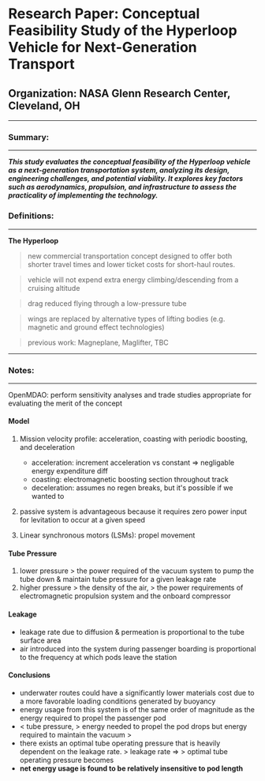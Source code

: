 # Research Paper: Conceptual Feasibility Study of the Hyperloop Vehicle for Next-Generation Transport

## Organization: NASA Glenn Research Center, Cleveland, OH

---

### Summary: 

---

___This study evaluates the conceptual feasibility of the Hyperloop vehicle as a next-generation transportation system, analyzing its design, engineering challenges, and potential viability. It explores key factors such as aerodynamics, propulsion, and infrastructure to assess the practicality of implementing the technology.___

### Definitions:

----

**The Hyperloop**
> new commercial transportation concept designed to offer both shorter travel times and lower ticket costs for short-haul routes.

> vehicle will not expend extra energy climbing/descending from a cruising altitude

> drag reduced flying through a low-pressure tube

> wings are replaced by alternative types of lifting bodies (e.g. magnetic and ground effect technologies)

> previous work: Magneplane, Maglifter, TBC

----

### Notes:

---

OpenMDAO:  perform sensitivity analyses and trade studies appropriate for evaluating the merit of the concept

#### Model
1. Mission velocity profile: acceleration, coasting with periodic boosting, and deceleration
    -  acceleration: increment acceleration vs constant => negligable energy expenditure diff
    -  coasting:  electromagnetic boosting section throughout track
    -  deceleration: assumes no regen breaks, but it's possible if we wanted to
  
2.  passive system is advantageous because it requires zero power input for levitation to occur at a given speed
3.  Linear synchronous motors (LSMs): propel movement

#### Tube Pressure
1.  lower pressure > the power required of the vacuum system to pump the tube down & maintain tube pressure for a given leakage rate
2.  higher pressure > the density of the air, > the power requirements of electromagnetic propulsion system and the onboard compressor

#### Leakage
- leakage rate due to diffusion & permeation is proportional to the tube surface area
- air introduced into the system during passenger boarding is proportional to the frequency at which pods leave the station

#### Conclusions

- underwater routes could have a significantly lower materials cost due to a more favorable loading conditions generated by buoyancy
- energy usage from this system is of the same order of magnitude as the energy required to propel the passenger pod
- < tube pressure, > energy needed to propel the pod drops but energy required to maintain the vacuum >
- there exists an optimal tube operating pressure that is heavily dependent on the leakage rate. > leakage rate => > optimal tube operating pressure becomes
- **net energy usage is found to be relatively insensitive to pod length**
